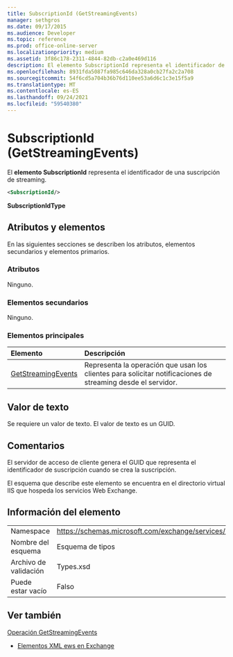 ```yaml
---
title: SubscriptionId (GetStreamingEvents)
manager: sethgros
ms.date: 09/17/2015
ms.audience: Developer
ms.topic: reference
ms.prod: office-online-server
ms.localizationpriority: medium
ms.assetid: 3f86c178-2311-4844-82db-c2a0e469d116
description: El elemento SubscriptionId representa el identificador de una suscripción de streaming.
ms.openlocfilehash: 8931fda5087fa985c646da328a0cb27fa2c2a708
ms.sourcegitcommit: 54f6cd5a704b36b76d110ee53a6d6c1c3e15f5a9
ms.translationtype: MT
ms.contentlocale: es-ES
ms.lasthandoff: 09/24/2021
ms.locfileid: "59540380"
---
```

# <a name="subscriptionid-getstreamingevents"></a>SubscriptionId (GetStreamingEvents)

El **elemento SubscriptionId** representa el identificador de una suscripción de streaming. 
  
```XML
<SubscriptionId/>
```

 **SubscriptionIdType**
## <a name="attributes-and-elements"></a>Atributos y elementos

En las siguientes secciones se describen los atributos, elementos secundarios y elementos primarios.
  
### <a name="attributes"></a>Atributos

Ninguno.
  
### <a name="child-elements"></a>Elementos secundarios

Ninguno.
  
### <a name="parent-elements"></a>Elementos principales

|**Elemento**|**Descripción**|
|:-----|:-----|
|[GetStreamingEvents](getstreamingevents.md) <br/> |Representa la operación que usan los clientes para solicitar notificaciones de streaming desde el servidor.  <br/> |
   
## <a name="text-value"></a>Valor de texto

Se requiere un valor de texto. El valor de texto es un GUID.
  
## <a name="remarks"></a>Comentarios

El servidor de acceso de cliente genera el GUID que representa el identificador de suscripción cuando se crea la suscripción.
  
El esquema que describe este elemento se encuentra en el directorio virtual IIS que hospeda los servicios Web Exchange.
  
## <a name="element-information"></a>Información del elemento

|||
|:-----|:-----|
|Namespace  <br/> |https://schemas.microsoft.com/exchange/services/2006/types  <br/> |
|Nombre del esquema  <br/> |Esquema de tipos  <br/> |
|Archivo de validación  <br/> |Types.xsd  <br/> |
|Puede estar vacío  <br/> |Falso  <br/> |
   
## <a name="see-also"></a>Ver también



[Operación GetStreamingEvents](getstreamingevents-operation.md)


- [Elementos XML ews en Exchange](ews-xml-elements-in-exchange.md)


